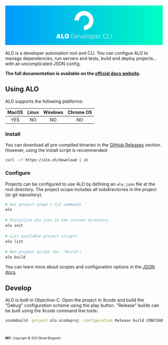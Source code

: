 ![Banner](.github/assets/banner.svg)

ALO is a developer automation tool and CLI. You can configue ALO to manage dependencies, run servers and tests, build and deploy projects... with an uncomplicated JSON config.

**The full documentation is available on the [official docs website](https://alo.sh).**

## Using ALO

ALO supports the following platforms:

| MacOS | Linux | Windows | Chrome OS |
| :---: | :---: | :-----: | :-------: |
| YES   | NO    | NO      | NO        |

### Install

You can download all pre-compiled binaries in the [GitHub Releases](https://github.com/bimo2/alo/releases) section. However, using the install script is recommended:

```sh
curl -sf https://alo.sh/download | sh
```

### Configure

Projects can be configured to use ALO by defining an `alo.json` file at the root directory. The project scope includes all subdirectories in the project (or git repository).

```sh
# Get project scope + CLI commands
alo

# Initialize alo.json in the current directory
alo init

# List available project scripts
alo list

# Run project script (ex. "build")
alo build
```

You can learn more about scopes and configuration options in the [JSON docs](https://alo.sh).

## Develop

ALO is built in Objective-C. Open the project in Xcode and build the "Debug" configuration scheme using the play button. "Release" builds can be built using the Xcode command line tools:

```sh
xcodebuild -project alo.xcodeproj -configuration Release build CONFIGURATION_BUILD_DIR=./build
```

#

<sub><sup>**MIT.** Copyright &copy; 2021 Bimal Bhagrath</sup></sub>
